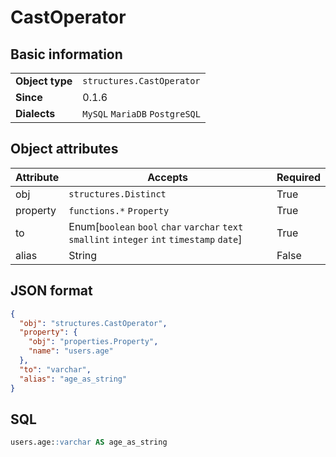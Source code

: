 # CastOperator

## Basic information

|                 |                                |
|-----------------|--------------------------------|
| **Object type** | `structures.CastOperator`      |
| **Since**       | 0.1.6                          |
| **Dialects**    | `MySQL` `MariaDB` `PostgreSQL` |

## Object attributes

| Attribute       | Accepts                                                                                | Required |
|-----------------|----------------------------------------------------------------------------------------|----------|
| obj             | `structures.Distinct`                                                                  | True     |
| property        | `functions.*` `Property`                                                               | True     |
| to              | Enum[`boolean` `bool` `char` `varchar` `text` `smallint` `integer` `int` `timestamp` `date`] | True     |
| alias           | String                                                                                 | False    |

## JSON format

```json
{
  "obj": "structures.CastOperator",
  "property": {
    "obj": "properties.Property",
    "name": "users.age"
  },
  "to": "varchar",
  "alias": "age_as_string"
}
```

## SQL

```sql
users.age::varchar AS age_as_string
```

